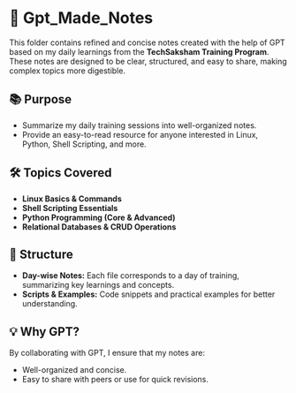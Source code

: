 # 📝 Gpt_Made_Notes  

This folder contains refined and concise notes created with the help of GPT based on my daily learnings from the **TechSaksham Training Program**. These notes are designed to be clear, structured, and easy to share, making complex topics more digestible.  

## 📚 Purpose  
- Summarize my daily training sessions into well-organized notes.  
- Provide an easy-to-read resource for anyone interested in Linux, Python, Shell Scripting, and more.  

## 🛠️ Topics Covered  
- **Linux Basics & Commands**  
- **Shell Scripting Essentials**  
- **Python Programming (Core & Advanced)**  
- **Relational Databases & CRUD Operations**  

## 📂 Structure  
- **Day-wise Notes:** Each file corresponds to a day of training, summarizing key learnings and concepts.  
- **Scripts & Examples:** Code snippets and practical examples for better understanding.  

## 💡 Why GPT?  
By collaborating with GPT, I ensure that my notes are:  
- Well-organized and concise.  
- Easy to share with peers or use for quick revisions.  
